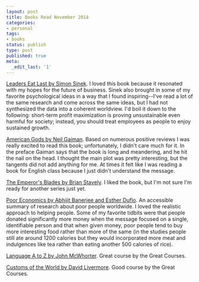 ```yaml
---
layout: post
title: Books Read November 2014
categories:
- personal
tags:
- books
status: publish
type: post
published: true
meta:
  _edit_last: '1'
---
```


[Leaders Eat Last by Simon
Sinek](http://www.amazon.com/gp/product/1591845327/ref=as_li_tl?ie=UTF8&camp=1789&creative=390957&creativeASIN=1591845327&linkCode=as2&tag=theven01-20&linkId=CRLWDIV34KA7TYF3). I loved this book because it
resonated with my hopes for the future of business. Sinek also brought
in some of my favorite psychological ideas in a way that I found
inspiring--I've read a lot of the same research and come across the same
ideas, but I had not synthesized the data into a coherent worldview.
I'd boil it down to the following: short-term profit maximization is
proving unsustainable even harmful for society; instead, you should treat 
employees as people to enjoy sustained growth.

[American Gods by Neil
Gaiman](http://www.amazon.com/gp/product/B000FC10MU/ref=as_li_tl?ie=UTF8&camp=1789&creative=390957&creativeASIN=B000FC10MU&linkCode=as2&tag=theven01-20&linkId=GQKSUWEFX3EOXXTL). Based on numerous positive reviews I 
was really excited to read this book; unfortunately, I didn't care much
for it. In the preface Gaiman says that the book is long and meandering,
and he hit the nail on the head. I thought the main plot was pretty
interesting, but the tangents did not add anything for me. At times it
felt like I was reading a book for English class because I just didn't 
understand the message.

[The Emperor's Blades by Brian
Stavely](ttp://www.amazon.com/gp/product/B00FCQQCX6/ref=as_li_tl?ie=UTF8&camp=1789&creative=390957&creativeASIN=B00FCQQCX6&linkCode=as2&tag=theven01-20&linkId=ZEIIG5IJ2ZYDFWFL). I liked the book, but I'm not
sure I'm ready for another series just yet.

[Poor Economics by Abhijit Banerjee and Esther Duflo](http://www.amazon.com/Poor-Economics-rethinking-poverty-ways-ebook/dp/B007CI81IQ/ref=sr_1_1?tag=theven01-20). An accessible summary
of research about poor people worldwide. I loved the realistic approach
to helping people. Some of my favorite tidbits were that people donated
significantly more money when the message focused on a single,
identifiable person and that when given money, poor people tend to buy
more interesting food rather than more of the same (in the studies
people still ate around 1200 calories but they would incorporated more
meat and indulgences like tea rather than eating another 500 calories of
rice).

[Language A to Z by John
McWhorter](http://www.thegreatcourses.com/courses/language-a-to-z.html). Great course by the Great
Courses.

[Customs of the World by David
Livermore](http://www.thegreatcourses.com/courses/customs-of-the-world-using-cultural-intelligence-to-adapt-wherever-you-are.html). Good course by the Great
Courses.

